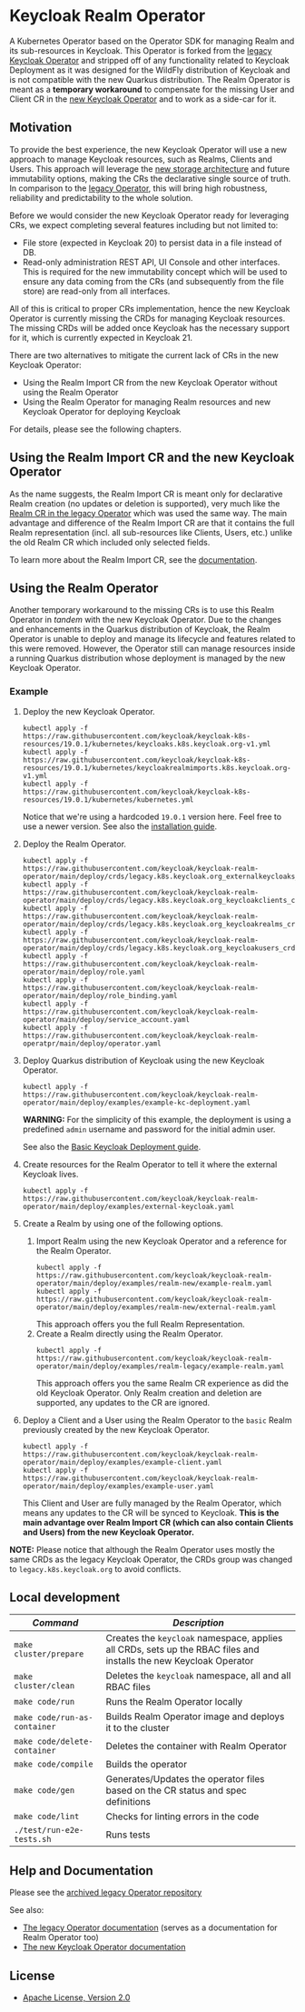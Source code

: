 # Keycloak Realm Operator
A Kubernetes Operator based on the Operator SDK for managing Realm and its sub-resources in Keycloak. This Operator is
forked from the [legacy Keycloak Operator](https://github.com/keycloak/keycloak-operator) and stripped off of any functionality
related to Keycloak Deployment as it was designed for the WildFly distribution of Keycloak and is not compatible with the
new Quarkus distribution. The Realm Operator is meant as a **temporary workaround** to compensate for the missing
User and Client CR in the [new Keycloak Operator](https://github.com/keycloak/keycloak/tree/main/operator) and to work
as a side-car for it.

## Motivation

To provide the best experience, the new Keycloak Operator will use a new approach to manage Keycloak resources, such as Realms, Clients and Users. This approach will leverage the [new storage architecture](https://www.keycloak.org/2022/07/storage-map.html) and future immutability options, making the CRs the declarative single source of truth. In comparison to the [legacy Operator](https://github.com/keycloak/keycloak-operator), this will bring high robustness, reliability and predictability to the whole solution.

Before we would consider the new Keycloak Operator ready for leveraging CRs, we expect completing several features including but not
limited to:

* File store (expected in Keycloak 20) to persist data in a file instead of DB.
* Read-only administration REST API, UI Console and other interfaces. This is required for the new immutability concept
  which will be used to ensure any data coming from the CRs (and subsequently from the file store) are read-only from
  all interfaces.

All of this is critical to proper CRs implementation, hence the new Keycloak Operator is currently missing the CRDs for managing
Keycloak resources. The missing CRDs will be added once Keycloak has the necessary support for it, which is currently
expected in Keycloak 21.

There are two alternatives to mitigate the current lack of CRs in the new Keycloak Operator:
* Using the Realm Import CR from the new Keycloak Operator without using the Realm Operator
* Using the Realm Operator for managing Realm resources and new Keycloak Operator for deploying Keycloak

For details, please see the following chapters.

## Using the Realm Import CR and  the new Keycloak Operator

As the name suggests, the Realm Import CR is meant only for declarative Realm creation (no updates or deletion is supported), very much like the [Realm CR in the legacy Operator](https://github.com/keycloak/keycloak-operator/blob/main/deploy/crds/keycloak.org_keycloakrealms_crd.yaml) which was used the same way. The main advantage and difference of the Realm Import CR are that it contains the full Realm representation (incl. all sub-resources like Clients, Users, etc.) unlike the old Realm CR which included only selected fields.

To learn more about the Realm Import CR, see the [documentation](https://www.keycloak.org/operator/realm-import).

## Using the Realm Operator

Another temporary workaround to the missing CRs is to use this Realm Operator in *tandem* with the new Keycloak Operator. Due to the changes and enhancements in the Quarkus distribution of Keycloak, the Realm Operator is unable to deploy and manage its lifecycle and features related to this were removed. However, the Operator still can manage resources inside a running Quarkus distribution whose deployment is managed by the new Keycloak Operator.

### Example

1.  Deploy the new Keycloak Operator.
    ```
    kubectl apply -f https://raw.githubusercontent.com/keycloak/keycloak-k8s-resources/19.0.1/kubernetes/keycloaks.k8s.keycloak.org-v1.yml
    kubectl apply -f https://raw.githubusercontent.com/keycloak/keycloak-k8s-resources/19.0.1/kubernetes/keycloakrealmimports.k8s.keycloak.org-v1.yml
    kubectl apply -f https://raw.githubusercontent.com/keycloak/keycloak-k8s-resources/19.0.1/kubernetes/kubernetes.yml
    ```
    Notice that we're using a hardcoded `19.0.1` version here. Feel free to use a newer version. See also the [installation guide](https://www.keycloak.org/operator/installation#_vanilla_kubernetes_installation).

2.  Deploy the Realm Operator.
    ```
    kubectl apply -f https://raw.githubusercontent.com/keycloak/keycloak-realm-operator/main/deploy/crds/legacy.k8s.keycloak.org_externalkeycloaks_crd.yml
    kubectl apply -f https://raw.githubusercontent.com/keycloak/keycloak-realm-operator/main/deploy/crds/legacy.k8s.keycloak.org_keycloakclients_crd.yml
    kubectl apply -f https://raw.githubusercontent.com/keycloak/keycloak-realm-operator/main/deploy/crds/legacy.k8s.keycloak.org_keycloakrealms_crd.yml
    kubectl apply -f https://raw.githubusercontent.com/keycloak/keycloak-realm-operator/main/deploy/crds/legacy.k8s.keycloak.org_keycloakusers_crd.yml
    kubectl apply -f https://raw.githubusercontent.com/keycloak/keycloak-realm-operator/main/deploy/role.yaml
    kubectl apply -f https://raw.githubusercontent.com/keycloak/keycloak-realm-operator/main/deploy/role_binding.yaml
    kubectl apply -f https://raw.githubusercontent.com/keycloak/keycloak-realm-operator/main/deploy/service_account.yaml
    kubectl apply -f https://raw.githubusercontent.com/keycloak/keycloak-realm-operatpr/main/deploy/operator.yaml
    ```

3.  Deploy Quarkus distribution of Keycloak using the new Keycloak Operator.
    ```
    kubectl apply -f https://raw.githubusercontent.com/keycloak/keycloak-realm-operator/main/deploy/examples/example-kc-deployment.yaml
    ```
    **WARNING:** For the simplicity of this example, the deployment is using a predefined `admin` username and password for the initial admin user.

    See also the [Basic Keycloak Deployment guide](https://www.keycloak.org/operator/basic-deployment).

4. Create resources for the Realm Operator to tell it where the external Keycloak lives.
    ```
   kubectl apply -f https://raw.githubusercontent.com/keycloak/keycloak-realm-operator/main/deploy/examples/external-keycloak.yaml
   ```

5.  Create a Realm by using one of the following options.  
    1.  Import Realm using the new Keycloak Operator and a reference for the Realm Operator.  
        ```
        kubectl apply -f https://raw.githubusercontent.com/keycloak/keycloak-realm-operator/main/deploy/examples/realm-new/example-realm.yaml
        kubectl apply -f https://raw.githubusercontent.com/keycloak/keycloak-realm-operator/main/deploy/examples/realm-new/external-realm.yaml
        ```  
        This approach offers you the full Realm Representation.  
    2.  Create a Realm directly using the Realm Operator.  
        ```
        kubectl apply -f https://raw.githubusercontent.com/keycloak/keycloak-realm-operator/main/deploy/examples/realm-legacy/example-realm.yaml
        ```  
        This approach offers you the same Realm CR experience as did the old Keycloak Operator. Only Realm creation and deletion are supported, any updates to the CR are ignored.

6.  Deploy a Client and a User using the Realm Operator to the `basic` Realm previously created by the new Keycloak Operator.
    ```
    kubectl apply -f https://raw.githubusercontent.com/keycloak/keycloak-realm-operator/main/deploy/examples/example-client.yaml
    kubectl apply -f https://raw.githubusercontent.com/keycloak/keycloak-realm-operator/main/deploy/examples/example-user.yaml
    ```
    This Client and User are fully managed by the Realm Operator, which means any updates to the CR will be synced to Keycloak. **This is the main advantage over Realm Import CR (which can also contain Clients and Users) from the new Keycloak Operator.**

**NOTE:** Please notice that although the Realm Operator uses mostly the same CRDs as the legacy Keycloak Operator, the CRDs group was changed to `legacy.k8s.keycloak.org` to avoid conflicts.

## Local development

| *Command*                    | *Description*                                                                                                     |
|------------------------------|-------------------------------------------------------------------------------------------------------------------|
| `make cluster/prepare`       | Creates the `keycloak` namespace, applies all CRDs, sets up the RBAC files and installs the new Keycloak Operator |
| `make cluster/clean`         | Deletes the `keycloak` namespace, all and all RBAC files                                                          |
| `make code/run`              | Runs the Realm Operator locally                                                                                   | 
| `make code/run-as-container` | Builds Realm Operator image and deploys it to the cluster                                                         | 
| `make code/delete-container` | Deletes the container with Realm Operator                                                                         | 
| `make code/compile`          | Builds the operator                                                                                               |
| `make code/gen`              | Generates/Updates the operator files based on the CR status and spec definitions                                  |
| `make code/lint`             | Checks for linting errors in the code                                                                             |
| `./test/run-e2e-tests.sh`    | Runs tests                                                                                                        | 

## Help and Documentation

Please see the [archived legacy Operator repository](https://github.com/keycloak/keycloak-operator)

See also:
* [The legacy Operator documentation](https://www.keycloak.org/docs/19.0.1/server_installation/index.html#_operator) (serves as a documentation for Realm Operator too)
* [The new Keycloak Operator documentation](https://www.keycloak.org/guides#operator)

## License

* [Apache License, Version 2.0](https://www.apache.org/licenses/LICENSE-2.0)
